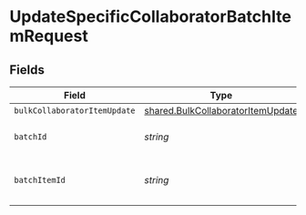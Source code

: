# UpdateSpecificCollaboratorBatchItemRequest


## Fields

| Field                                                                                         | Type                                                                                          | Required                                                                                      | Description                                                                                   |
| --------------------------------------------------------------------------------------------- | --------------------------------------------------------------------------------------------- | --------------------------------------------------------------------------------------------- | --------------------------------------------------------------------------------------------- |
| `bulkCollaboratorItemUpdate`                                                                  | [shared.BulkCollaboratorItemUpdate](../../../sdk/models/shared/bulkcollaboratoritemupdate.md) | :heavy_minus_sign:                                                                            | N/A                                                                                           |
| `batchId`                                                                                     | *string*                                                                                      | :heavy_check_mark:                                                                            | Unique identifier for a batch                                                                 |
| `batchItemId`                                                                                 | *string*                                                                                      | :heavy_check_mark:                                                                            | Unique identifier for an item in a batch                                                      |